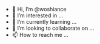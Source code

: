 - 👋 Hi, I’m @woshiance
- 👀 I’m interested in ...
- 🌱 I’m currently learning ...
- 💞️ I’m looking to collaborate on ...
- 📫 How to reach me ...

<!---
woshiance/woshiance is a ✨ special ✨ repository because its `README.md` (this file) appears on your GitHub profile.
You can click the Preview link to take a look at your changes.
--->
